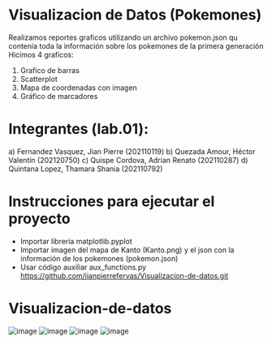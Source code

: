 # Visualizacion de Datos (Pokemones)
Realizamos reportes graficos utilizando un archivo pokemon.json qu contenia toda la información sobre los pokemones de la primera generación
Hicimos 4 graficos:
1) Grafico de barras
2) Scatterplot
3) Mapa de coordenadas con imagen
4) Gráfico de marcadores
# Integrantes (lab.01):
a) Fernandez Vasquez, Jian Pierre (202110119) 
b) Quezada Amour, Héctor Valentín (202120750)
c) Quispe Cordova, Adrian Renato (202110287)
d) Quintana Lopez, Thamara Shania (202110792)
# Instrucciones para ejecutar el proyecto
- Importar librería matplotlib.pyplot
- Importar imagen del mapa de Kanto (Kanto.png) y el json con la información de los pokemones (pokemon.json)
- Usar código auxiliar aux_functions.py
https://github.com/jianpierrefervas/Visualizacion-de-datos.git
# Visualizacion-de-datos
![image](https://user-images.githubusercontent.com/83974210/147039088-ff67342f-d6e1-4f43-91e1-d217f0700456.png)
![image](https://user-images.githubusercontent.com/83974210/147039116-68a4468d-70ea-4134-a765-3baa053e1be5.png)
![image](https://user-images.githubusercontent.com/83974210/147039120-7643c7c6-6959-4f0e-9089-eaf5881547c8.png)
![image](https://user-images.githubusercontent.com/83974210/147039125-f1ae065d-402c-4c93-93c9-3d5c78161ef3.png)
